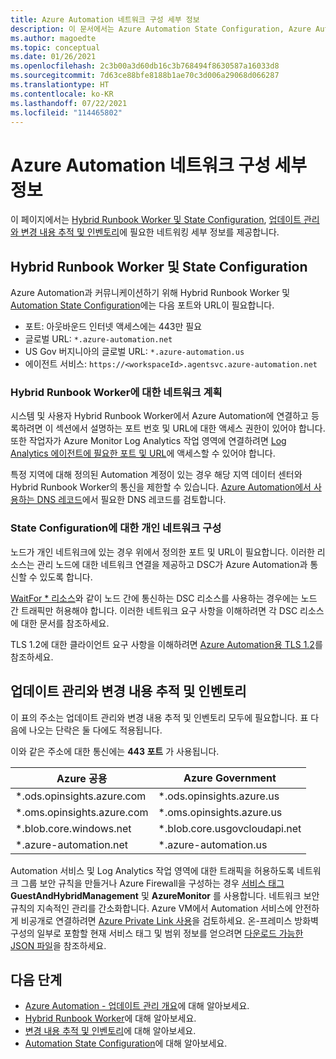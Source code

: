 ```yaml
---
title: Azure Automation 네트워크 구성 세부 정보
description: 이 문서에서는 Azure Automation State Configuration, Azure Automation Hybrid Runbook Worker, 업데이트 관리, 변경 내용 추적 및 인벤토리에 필요한 네트워크 세부 정보를 제공합니다.
ms.author: magoedte
ms.topic: conceptual
ms.date: 01/26/2021
ms.openlocfilehash: 2c3b00a3d60db16c3b768494f8630587a16033d8
ms.sourcegitcommit: 7d63ce88bfe8188b1ae70c3d006a29068d066287
ms.translationtype: HT
ms.contentlocale: ko-KR
ms.lasthandoff: 07/22/2021
ms.locfileid: "114465802"
---
```

# <a name="azure-automation-network-configuration-details"></a>Azure Automation 네트워크 구성 세부 정보

이 페이지에서는 [Hybrid Runbook Worker 및 State Configuration](#hybrid-runbook-worker-and-state-configuration), [업데이트 관리와 변경 내용 추적 및 인벤토리](#update-management-and-change-tracking-and-inventory)에 필요한 네트워킹 세부 정보를 제공합니다.

## <a name="hybrid-runbook-worker-and-state-configuration"></a>Hybrid Runbook Worker 및 State Configuration

Azure Automation과 커뮤니케이션하기 위해 Hybrid Runbook Worker 및 [Automation State Configuration](automation-dsc-overview.md)에는 다음 포트와 URL이 필요합니다.

* 포트: 아웃바운드 인터넷 액세스에는 443만 필요
* 글로벌 URL: `*.azure-automation.net`
* US Gov 버지니아의 글로벌 URL: `*.azure-automation.us`
* 에이전트 서비스: `https://<workspaceId>.agentsvc.azure-automation.net`

### <a name="network-planning-for-hybrid-runbook-worker"></a>Hybrid Runbook Worker에 대한 네트워크 계획

시스템 및 사용자 Hybrid Runbook Worker에서 Azure Automation에 연결하고 등록하려면 이 섹션에서 설명하는 포트 번호 및 URL에 대한 액세스 권한이 있어야 합니다. 또한 작업자가 Azure Monitor Log Analytics 작업 영역에 연결하려면 [Log Analytics 에이전트에 필요한 포트 및 URL](../azure-monitor/agents/agent-windows.md)에 액세스할 수 있어야 합니다.

특정 지역에 대해 정의된 Automation 계정이 있는 경우 해당 지역 데이터 센터와 Hybrid Runbook Worker의 통신을 제한할 수 있습니다. [Azure Automation에서 사용하는 DNS 레코드](how-to/automation-region-dns-records.md)에서 필요한 DNS 레코드를 검토합니다.

### <a name="configuration-of-private-networks-for-state-configuration"></a>State Configuration에 대한 개인 네트워크 구성

노드가 개인 네트워크에 있는 경우 위에서 정의한 포트 및 URL이 필요합니다. 이러한 리소스는 관리 노드에 대한 네트워크 연결을 제공하고 DSC가 Azure Automation과 통신할 수 있도록 합니다.

[WaitFor * 리소스](/powershell/scripting/dsc/reference/resources/windows/waitForAllResource)와 같이 노드 간에 통신하는 DSC 리소스를 사용하는 경우에는 노드 간 트래픽만 허용해야 합니다. 이러한 네트워크 요구 사항을 이해하려면 각 DSC 리소스에 대한 문서를 참조하세요.

TLS 1.2에 대한 클라이언트 요구 사항을 이해하려면 [Azure Automation용 TLS 1.2](automation-managing-data.md#tls-12-for-azure-automation)를 참조하세요.

## <a name="update-management-and-change-tracking-and-inventory"></a>업데이트 관리와 변경 내용 추적 및 인벤토리

이 표의 주소는 업데이트 관리와 변경 내용 추적 및 인벤토리 모두에 필요합니다. 표 다음에 나오는 단락은 둘 다에도 적용됩니다.

이와 같은 주소에 대한 통신에는 **443 포트** 가 사용됩니다.

|Azure 공용  |Azure Government  |
|---------|---------|
|\*.ods.opinsights.azure.com    | \*.ods.opinsights.azure.us         |
|\*.oms.opinsights.azure.com     | \*.oms.opinsights.azure.us        |
|\*.blob.core.windows.net | \*.blob.core.usgovcloudapi.net|
|\*.azure-automation.net | \*.azure-automation.us|

Automation 서비스 및 Log Analytics 작업 영역에 대한 트래픽을 허용하도록 네트워크 그룹 보안 규칙을 만들거나 Azure Firewall을 구성하는 경우 [서비스 태그](../virtual-network/service-tags-overview.md#available-service-tags) **GuestAndHybridManagement** 및 **AzureMonitor** 를 사용합니다. 네트워크 보안 규칙의 지속적인 관리를 간소화합니다. Azure VM에서 Automation 서비스에 안전하게 비공개로 연결하려면 [Azure Private Link 사용](./how-to/private-link-security.md)을 검토하세요. 온-프레미스 방화벽 구성의 일부로 포함할 현재 서비스 태그 및 범위 정보를 얻으려면 [다운로드 가능한 JSON 파일](../virtual-network/service-tags-overview.md#discover-service-tags-by-using-downloadable-json-files)을 참조하세요.

## <a name="next-steps"></a>다음 단계

* [Azure Automation - 업데이트 관리 개요](update-management\overview.md)에 대해 알아보세요.
* [Hybrid Runbook Worker](automation-hybrid-runbook-worker.md)에 대해 알아보세요.
* [변경 내용 추적 및 인벤토리](change-tracking\overview.md)에 대해 알아보세요.
* [Automation State Configuration](automation-dsc-overview.md)에 대해 알아보세요.